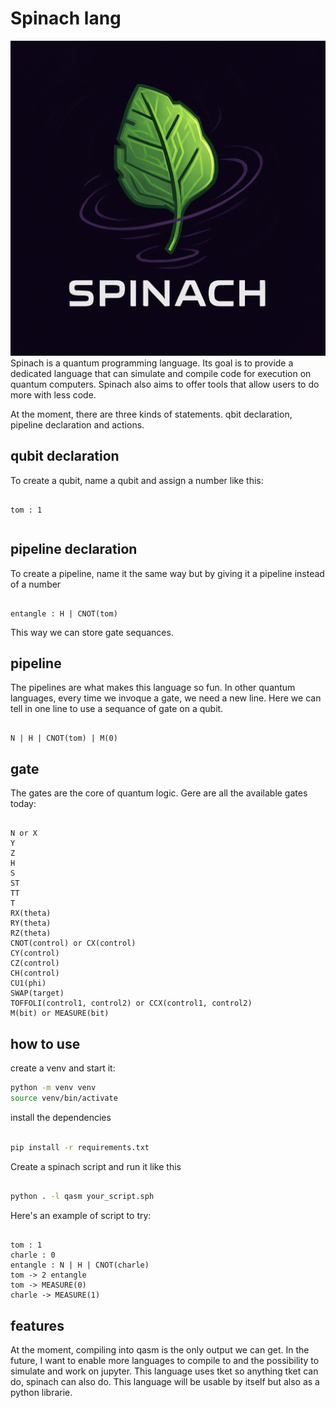 # Spinach lang
![place holder logo for Spinach](po_logo.png "Spinach")
Spinach is a quantum programming language.
Its goal is to provide a dedicated language that can simulate and compile code for execution on quantum computers. Spinach also aims to offer tools that allow users to do more with less code.

At the moment, there are three kinds of statements. qbit declaration, pipeline declaration and actions.
## qubit declaration
To create a qubit, name a qubit and assign a number like this:

```

tom : 1
```
```
```

## pipeline declaration
To create a pipeline, name it the same way but by giving it a pipeline instead of a number

```

entangle : H | CNOT(tom)

```

This way we can store gate sequances.

## pipeline

The pipelines are what makes this language so fun. In other quantum languages, every time we invoque a gate, we need a new line. Here we can tell in one line to use a sequance of gate on a qubit.

```

N | H | CNOT(tom) | M(0)

```

## gate

The gates are the core of quantum logic. Gere are all the available gates today:

```

N or X
Y
Z
H
S
ST
TT
T
RX(theta)
RY(theta)
RZ(theta)
CNOT(control) or CX(control)
CY(control)
CZ(control)
CH(control)
CU1(phi)
SWAP(target)
TOFFOLI(control1, control2) or CCX(control1, control2)
M(bit) or MEASURE(bit)

```

## how to use
create a venv and start it:

```bash
python -m venv venv
source venv/bin/activate

```
install the dependencies

```bash

pip install -r requirements.txt

```
Create a spinach script and run it like this

```bash

python . -l qasm your_script.sph

```

Here's an example of script to try:

```

tom : 1
charle : 0
entangle : N | H | CNOT(charle) 
tom -> 2 entangle
tom -> MEASURE(0)
charle -> MEASURE(1)

```

## features

At the moment, compiling into qasm is the only output we can get. In the future, I want to enable more languages to compile to and the possibility to simulate and work on jupyter. This language uses tket so anything tket can do, spinach can also do. This language will be usable by itself but also as a python librarie.
